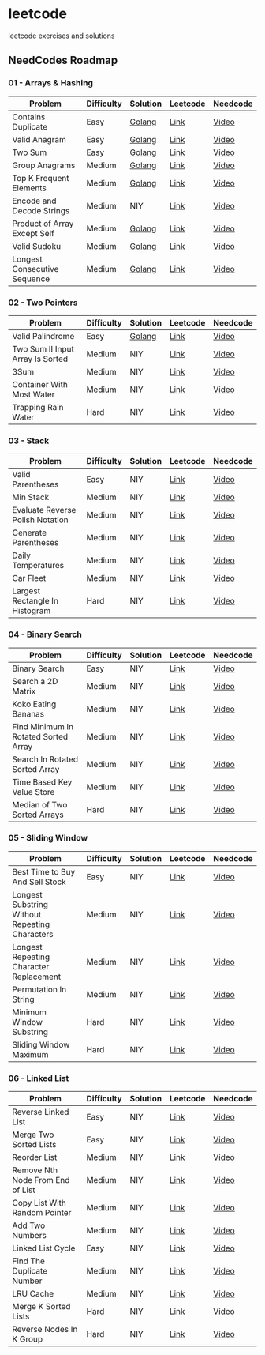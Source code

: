 # leetcode
leetcode exercises and solutions




## NeedCodes Roadmap

### 01 - Arrays & Hashing

| Problem | Difficulty | Solution | Leetcode | Needcode |
| - | - | - | - | - |
| Contains Duplicate | Easy | [Golang](./easy/217-contains_duplicate/main.go) | [Link](https://leetcode.com/problems/contains-duplicate/description/) | [Video](https://www.youtube.com/watch?v=3OamzN90kPg)
| Valid Anagram | Easy | [Golang](./easy/242-valid_anagram/main.go) | [Link](https://leetcode.com/problems/valid-anagram/description/) | [Video](https://www.youtube.com/watch?v=9UtInBqnCgA)
| Two Sum | Easy | [Golang](./easy/1-two_sum/go/main.go) | [Link](https://leetcode.com/problems/two-sum/) | [Video](https://www.youtube.com/watch?v=KLlXCFG5TnA)
| Group Anagrams | Medium | [Golang](./medium/49-group_anagrams/main.go) | [Link](https://leetcode.com/problems/group-anagrams/description/) | [Video](https://www.youtube.com/watch?v=vzdNOK2oB2E)
| Top K Frequent Elements | Medium | [Golang](./medium/347-top_k_frequent_elements/main.go) | [Link](https://leetcode.com/problems/top-k-frequent-elements/) | [Video](https://www.youtube.com/watch?v=YPTqKIgVk-k)
| Encode and Decode Strings | Medium | NIY | [Link](https://leetcode.com/problems/encode-and-decode-strings/) | [Video](https://www.youtube.com/watch?v=B1k_sxOSgv8)
| Product of Array Except Self | Medium | [Golang](./medium/238-product_of_array_except_self/main.go) | [Link](https://leetcode.com/problems/product-of-array-except-self/) | [Video](https://www.youtube.com/watch?v=bNvIQI2wAjk)
| Valid Sudoku | Medium | [Golang](./medium/36-valid_soduko/main.go) | [Link](https://leetcode.com/problems/valid-sudoku/) | [Video](https://www.youtube.com/watch?v=TjFXEUCMqI8)
| Longest Consecutive Sequence | Medium | [Golang](./medium/128-longest_consecutive_sequence/main.go) | [Link](https://leetcode.com/problems/longest-consecutive-sequence/) | [Video](https://www.youtube.com/watch?v=P6RZZMu_maU)


### 02 - Two Pointers

| Problem | Difficulty | Solution | Leetcode | Needcode |
| - | - | - | - | - |
| Valid Palindrome | Easy | [Golang](./easy/125-valid_palindrome/main.go) | [Link](https://leetcode.com/problems/valid-palindrome/) | [Video](https://www.youtube.com/watch?v=jJXJ16kPFWg)
| Two Sum II Input Array Is Sorted | Medium | NIY | [Link](https://leetcode.com/problems/two-sum-ii-input-array-is-sorted/) | [Video](https://www.youtube.com/watch?v=cQ1Oz4ckceM)
| 3Sum | Medium | NIY | [Link](https://leetcode.com/problems/3sum/) | [Video](https://www.youtube.com/watch?v=jzZsG8n2R9A)
| Container With Most Water | Medium | NIY | [Link](https://leetcode.com/problems/container-with-most-water/) | [Video](https://www.youtube.com/watch?v=UuiTKBwPgAo)
| Trapping Rain Water | Hard | NIY | [Link](https://leetcode.com/problems/trapping-rain-water/) | [Video](https://www.youtube.com/watch?v=ZI2z5pq0TqA)


### 03 - Stack

| Problem | Difficulty | Solution | Leetcode | Needcode |
| - | - | - | - | - |
| Valid Parentheses | Easy | NIY | [Link](https://leetcode.com/problems/valid-parentheses/) | [Video](https://www.youtube.com/watch?v=WTzjTskDFMg)
| Min Stack | Medium | NIY | [Link](https://leetcode.com/problems/min-stack/) | [Video](https://www.youtube.com/watch?v=qkLl7nAwDPo)
| Evaluate Reverse Polish Notation | Medium | NIY | [Link](https://leetcode.com/problems/evaluate-reverse-polish-notation/) | [Video](https://www.youtube.com/watch?v=iu0082c4HDE)
| Generate Parentheses | Medium | NIY | [Link](https://leetcode.com/problems/generate-parentheses/) | [Video](https://www.youtube.com/watch?v=s9fokUqJ76A)
| Daily Temperatures | Medium | NIY | [Link](https://leetcode.com/problems/daily-temperatures/) | [Video](https://www.youtube.com/watch?v=cTBiBSnjO3c)
| Car Fleet | Medium | NIY | [Link](https://leetcode.com/problems/car-fleet/) | [Video](https://www.youtube.com/watch?v=Pr6T-3yB9RM)
| Largest Rectangle In Histogram | Hard | NIY | [Link](https://leetcode.com/problems/largest-rectangle-in-histogram/description/) | [Video](https://www.youtube.com/watch?v=zx5Sw9130L0)


### 04 - Binary Search

| Problem | Difficulty | Solution | Leetcode | Needcode |
| - | - | - | - | - |
| Binary Search | Easy | NIY | [Link](https://leetcode.com/problems/binary-search/) | [Video](https://www.youtube.com/watch?v=s4DPM8ct1pI)
| Search a 2D Matrix | Medium | NIY | [Link](https://leetcode.com/problems/search-a-2d-matrix/description/) | [Video](https://www.youtube.com/watch?v=Ber2pi2C0j0)
| Koko Eating Bananas | Medium | NIY | [Link](https://leetcode.com/problems/koko-eating-bananas/) | [Video](https://www.youtube.com/watch?v=U2SozAs9RzA)
| Find Minimum In Rotated Sorted Array | Medium | NIY | [Link](https://leetcode.com/problems/find-minimum-in-rotated-sorted-array/) | [Video](https://www.youtube.com/watch?v=nIVW4P8b1VA)
| Search In Rotated Sorted Array | Medium | NIY | [Link](https://leetcode.com/problems/search-in-rotated-sorted-array/) | [Video](https://www.youtube.com/watch?v=U8XENwh8Oy8)
| Time Based Key Value Store | Medium | NIY | [Link](https://leetcode.com/problems/time-based-key-value-store/) | [Video](https://www.youtube.com/watch?v=fu2cD_6E8Hw)
| Median of Two Sorted Arrays | Hard | NIY | [Link](https://leetcode.com/problems/median-of-two-sorted-arrays/) | [Video](https://www.youtube.com/watch?v=q6IEA26hvXc)


### 05 - Sliding Window

| Problem | Difficulty | Solution | Leetcode | Needcode |
| - | - | - | - | - |
| Best Time to Buy And Sell Stock  | Easy | NIY | [Link](https://leetcode.com/problems/best-time-to-buy-and-sell-stock/) | [Video](https://www.youtube.com/watch?v=1pkOgXD63yU)
| Longest Substring Without Repeating Characters  | Medium | NIY | [Link](https://leetcode.com/problems/longest-substring-without-repeating-characters/description/) | [Video](https://www.youtube.com/watch?v=wiGpQwVHdE0)
| Longest Repeating Character Replacement  | Medium | NIY | [Link](https://leetcode.com/problems/longest-repeating-character-replacement/) | [Video](https://www.youtube.com/watch?v=gqXU1UyA8pk)
| Permutation In String  | Medium | NIY | [Link](https://leetcode.com/problems/permutation-in-string/) | [Video](https://www.youtube.com/watch?v=UbyhOgBN834)
| Minimum Window Substring  | Hard | NIY | [Link](https://leetcode.com/problems/minimum-window-substring/) | [Video](https://www.youtube.com/watch?v=jSto0O4AJbM)
| Sliding Window Maximum  | Hard | NIY | [Link](https://leetcode.com/problems/sliding-window-maximum/) | [Video](https://www.youtube.com/watch?v=DfljaUwZsOk)


### 06 - Linked List

| Problem | Difficulty | Solution | Leetcode | Needcode |
| - | - | - | - | - |
| Reverse Linked List | Easy | NIY | [Link](https://leetcode.com/problems/reverse-linked-list/) | [Video](https://www.youtube.com/watch?v=G0_I-ZF0S38)
| Merge Two Sorted Lists  | Easy | NIY | [Link](https://leetcode.com/problems/merge-two-sorted-lists/) | [Video](https://www.youtube.com/watch?v=XIdigk956u0)
| Reorder List  | Medium | NIY | [Link](https://leetcode.com/problems/reorder-list/) | [Video](https://www.youtube.com/watch?v=S5bfdUTrKLM)
| Remove Nth Node From End of List  | Medium | NIY | [Link](https://leetcode.com/problems/remove-nth-node-from-end-of-list/) | [Video](https://www.youtube.com/watch?v=XVuQxVej6y8)
| Copy List With Random Pointer  | Medium | NIY | [Link](https://leetcode.com/problems/copy-list-with-random-pointer/) | [Video](https://www.youtube.com/watch?v=5Y2EiZST97Y)
| Add Two Numbers | Medium | NIY | [Link](https://leetcode.com/problems/add-two-numbers/description/) | [Video](https://www.youtube.com/watch?v=wgFPrzTjm7s)
| Linked List Cycle | Easy | NIY | [Link](https://leetcode.com/problems/linked-list-cycle/description/) | [Video](https://www.youtube.com/watch?v=gBTe7lFR3vc)
| Find The Duplicate Number | Medium | NIY | [Link](https://leetcode.com/problems/find-the-duplicate-number/description/) | [Video](https://www.youtube.com/watch?v=wjYnzkAhcNk)
| LRU Cache | Medium | NIY | [Link](https://leetcode.com/problems/lru-cache/description/) | [Video](https://www.youtube.com/watch?v=7ABFKPK2hD4)
| Merge K Sorted Lists  | Hard | NIY | [Link](https://leetcode.com/problems/merge-k-sorted-lists/description/) | [Video](https://www.youtube.com/watch?v=q5a5OiGbT6Q)
| Reverse Nodes In K Group  | Hard | NIY | [Link](https://leetcode.com/problems/reverse-nodes-in-k-group/) | [Video](https://www.youtube.com/watch?v=1UOPsfP85V4)